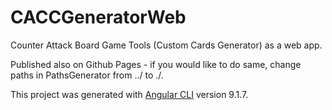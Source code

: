 # CACCGeneratorWeb
Counter Attack Board Game Tools (Custom Cards Generator) as a web app.

Published also on Github Pages - if you would like to do same, change paths in PathsGenerator from ../ to ./.

This project was generated with [Angular CLI](https://github.com/angular/angular-cli) version 9.1.7.
